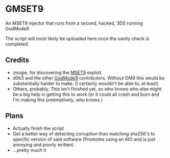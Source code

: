 # GMSET9
An MSET9 injector that runs from a second, hacked, 3DS running GodMode9

The script will most likely be uploaded here once the sanity check is completed.
## Credits
- zoogie, for discovering the [MSET9](https://github.com/zoogie/MSET9) exploit.
- d0k3 and the other [GodMode9](https://github.com/d0k3/GodMode9) contributors. Without GM9 this would be substantially harder to make. (I certainly wouldn't be able to, at least)
- Others, probably. This isn't finished yet, so who knows who else might be a big help in getting this to work (or it could all crash and burn and I'm making this preemptively, who knows.)
## Plans
- Actually finish the script
- Get a better way of detecting corruption than matching sha256's to specific version of said software (Promotes using an AIO and is just annoying and poorly written)
- ...pretty much it
